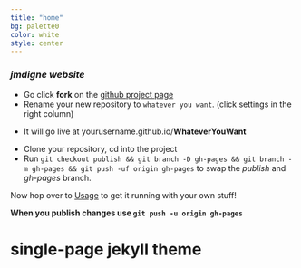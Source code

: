 ```yaml
---
title: "home"
bg: palette0
color: white
style: center
---
```


### *jmdigne website*

- Go click **fork** on the [github project page](https://github.com/t413/SinglePaged)
- Rename your new repository to `whatever you want`. (click settings in the right column)
* It will go live at yourusername.github.io/**WhateverYouWant**
- Clone your repository, cd into the project
- Run `git checkout publish && git branch -D gh-pages && git branch -m gh-pages && git push -uf origin gh-pages` to swap the *publish* and *gh-pages* branch.

Now hop over to [Usage](#usage) to get it running with your own stuff!

**When you publish changes use `git push -u origin gh-pages`**

# single-page jekyll theme
